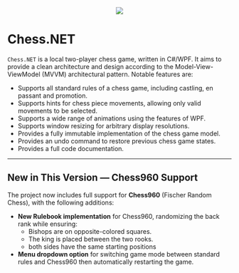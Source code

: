<p align="center">
<img src="./screenshot.png">
</p>

# Chess.NET

`Chess.NET` is a local two-player chess game, written in C#/WPF. It aims to provide a clean architecture and design according to the Model-View-ViewModel (MVVM) architectural pattern. Notable features are:

* Supports all standard rules of a chess game, including castling, en passant and promotion.
* Supports hints for chess piece movements, allowing only valid movements to be selected.
* Supports a wide range of animations using the features of WPF.
* Supports window resizing for arbitrary display resolutions.
* Provides a fully immutable implementation of the chess game model.
* Provides an undo command to restore previous chess game states.
* Provides a full code documentation.

---

## New in This Version — Chess960 Support

The project now includes full support for **Chess960** (Fischer Random Chess), with the following additions:

* **New Rulebook implementation** for Chess960, randomizing the back rank while ensuring:
  - Bishops are on opposite-colored squares.
  - The king is placed between the two rooks.
  - both sides have the same starting positions
* **Menu dropdown option** for switching game mode between standard rules and Chess960 then automatically restarting the game.
